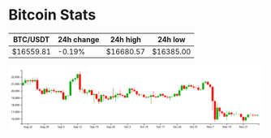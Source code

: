 # Bitcoin Stats

BTC/USDT|24h change|24h high|24h low|
|---|---|---|---|
|$16559.81|-0.19%|$16680.57|$16385.00|

<img src="./chart.svg">
